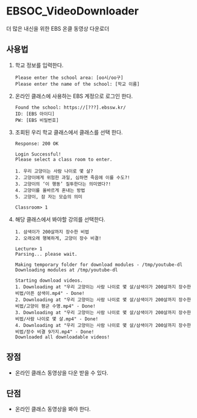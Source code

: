 # EBSOC_VideoDownloader
더 많은 내신을 위한 EBS 온클 동영상 다운로더<br>

## 사용법

1. 학교 정보를 입력한다.

   ```
   Please enter the school area: [oo시/oo구]
   Please enter the name of the school: [학교 이름]
   ```

2. 온라인 클래스에 사용하는 EBS 계정으로 로그인 한다.

   ```
   Found the school: https://[???].ebssw.kr/
   ID: [EBS 아이디]
   PW: [EBS 비밀번호]
   ```

3. 조회된 우리 학교 클래스에서 클래스를 선택 한다.

   ```
   Response: 200 OK
   
   Login Successful!
   Please select a class room to enter.
   
   1. 우리 고양이는 사람 나이로 몇 살?
   2. 고양이에게 위험한 과일, 심하면 죽음에 이를 수도?!
   3. 고양이의 ‘이 행동’ 질투한다는 의미였다?!
   4. 고양이를 올바르게 혼내는 방법
   5. 고양이, 잠 자는 모습의 의미
   
   Classroom> 1
   ```

4. 해당 클래스에서 봐야할 강의를 선택한다.

   ```
   1. 삼색이가 200살까지 장수한 비법
   2. 오래오래 행복하게, 고양이 장수 비결!
   
   Lecture> 1
   Parsing... please wait.
   
   Making temporary folder for download modules - /tmp/youtube-dl
   Downloading modules at /tmp/youtube-dl
   
   Starting download videos.
   1. Downloading at "우리 고양이는 사람 나이로 몇 살/삼색이가 200살까지 장수한 비법/아픈 삼색이.mp4" - Done!
   2. Downloading at "우리 고양이는 사람 나이로 몇 살/삼색이가 200살까지 장수한 비법/고양이 평균 수명.mp4" - Done!
   3. Downloading at "우리 고양이는 사람 나이로 몇 살/삼색이가 200살까지 장수한 비법/사람 나이로 몇 살.mp4" - Done!
   4. Downloading at "우리 고양이는 사람 나이로 몇 살/삼색이가 200살까지 장수한 비법/장수 비결 9가지.mp4" - Done!
   Downloaded all downloadable videos!
   ```

## 장점

- 온라인 클래스 동영상을 다운 받을 수 있다.

## 단점

- 온라인 클래스 동영상을 봐야 한다.
